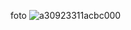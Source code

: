 foto ![a30923311acbc000](https://user-images.githubusercontent.com/32033336/69486113-d1fc6700-0e7a-11ea-93c5-3e1e1f779f74.png)
